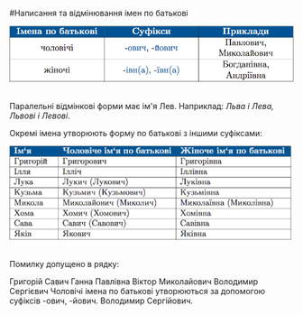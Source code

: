 #Написання та вiдмiнювання iмен по батьковi

<div class="center">
<img src="../pics/5/20.png" width="700px" class="center"/>
</div>
<br>

Паралельнi вiдмiнковi форми має iм'я Лев. Наприклад: <i>Льва i Лева, Львовi i Левовi</i>.
<br>

Окремi iмена утворюють форму по батьковi з iншими суфiксами:


<div class="center">
<img src="../pics/5/21.png" width="500px" class="center"/>
</div>
<br>


<quiz> 
    <question>
       <p> Помилку допущено в рядку:</p>
           <answer> Григорій Савич</answer>
           <answer> Ганна Павлівна</answer>
           <answer> Віктор Миколайович</answer>
           <answer correct> Володимир Сергієвич</answer>
      <explanation>
Чоловічі імена по батькові утворюються за допомогою суфіксів <span class="p1">-ович, -йович</span>.
Володимир Сергійович. 
</explanation>
    </question>
</quiz>